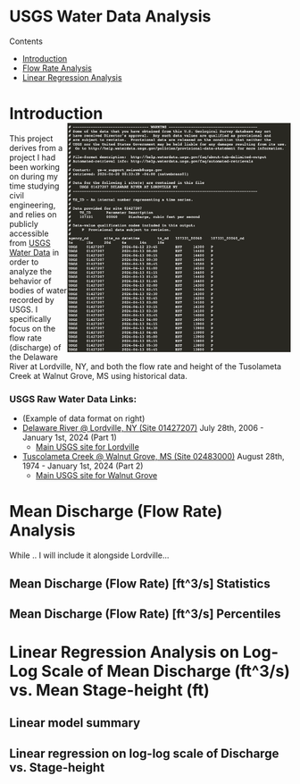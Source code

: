 # USGS Water Data Analysis
Contents
- [Introduction](Intro)
- [Flow Rate Analysis](#mean-discharge-(flow-rate)-analysis)
- [Linear Regression Analysis](#linear-regression-analysis-on-log-log-scale-of-mean-discharge-(ft^3/s)-vs.-mean-stage-height-(ft))
  
# Introduction <img width = 400, align="right" src= "https://github.com/r-kish/USGS-Water-Data-Analysis/blob/main/images/RawData.png">
This project derives from a project I had been working on during my time studying civil engineering, and relies on publicly accessible from [USGS Water Data](https://waterdata.usgs.gov/nwis) in order to analyze the behavior of bodies of water recorded by USGS. I specifically focus on the flow rate (discharge) of the Delaware River at Lordville, NY, and both the flow rate and height of the Tusolameta Creek at Walnut Grove, MS using historical data. 

### USGS Raw Water Data Links:
- (Example of data format on right)
- [Delaware River @ Lordville, NY (Site 01427207)](https://waterdata.usgs.gov/nwis/dv?cb_00060=on&cb_00065=on&format=rdb&site_no=01427207&referred_module=sw&period&begin_date=1900-01-01&end_date=2024-01-01) July 28th, 2006 - January 1st, 2024 (Part 1)
    - [Main USGS site for Lordville](https://waterdata.usgs.gov/monitoring-location/01427207/#parameterCode=00065&period=P7D&showMedian=false)
- [Tuscolameta Creek @ Walnut Grove, MS (Site 02483000)](https://waterdata.usgs.gov/nwis/dv?cb_00060=on&cb_00065=on&format=rdb&site_no=02483000&referred_module=sw&period&begin_date=1900-01-01&end_date=2024-01-01) August 28th, 1974 - January 1st, 2024 (Part 2)
    - [Main USGS site for Walnut Grove](https://waterdata.usgs.gov/monitoring-location/02483000/#parameterCode=00065&period=P7D&showMedian=false)


# Mean Discharge (Flow Rate) Analysis
While .. I will include it alongside Lordville...

## Mean Discharge (Flow Rate) [ft^3/s] Statistics


## Mean Discharge (Flow Rate) [ft^3/s] Percentiles


# Linear Regression Analysis on Log-Log Scale of Mean Discharge (ft^3/s) vs. Mean Stage-height (ft)

## Linear model summary

## Linear regression on log-log scale of Discharge vs. Stage-height
